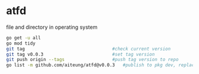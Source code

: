 # atfd

file and directory in operating system

```sh
go get -u all
go mod tidy
git tag                                 #check current version
git tag v0.0.3                          #set tag version
git push origin --tags                  #push tag version to repo
go list -m github.com/aiteung/atfd@v0.0.3   #publish to pkg dev, replace ORG/URL with your repo URL
```
